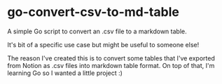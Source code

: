 # go-convert-csv-to-md-table
A simple Go script to convert an .csv file to a markdown table.

It's bit of a specific use case but might be useful to someone else!

The reason I've created this is to convert some tables that I've exported from Notion as .csv files into markdown table format. On top of that, I'm learning Go so I wanted a little project :)
